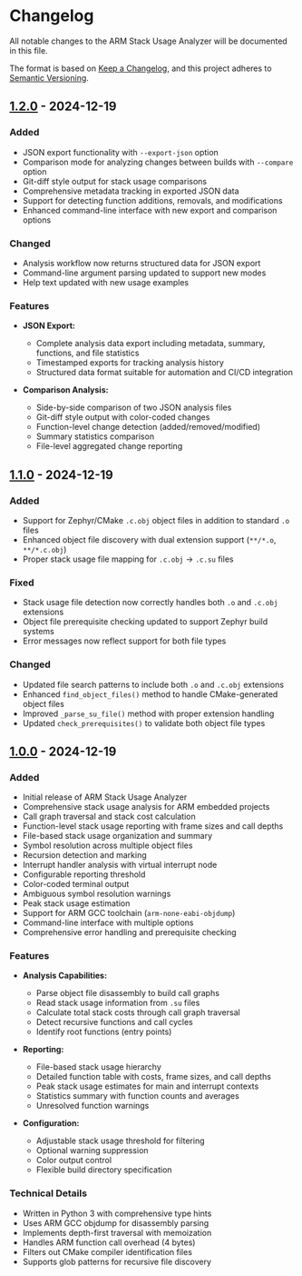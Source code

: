 # Changelog

All notable changes to the ARM Stack Usage Analyzer will be documented in this file.

The format is based on [Keep a Changelog](https://keepachangelog.com/en/1.0.0/),
and this project adheres to [Semantic Versioning](https://semver.org/spec/v2.0.0.html).

## [1.2.0] - 2024-12-19

### Added
- JSON export functionality with `--export-json` option
- Comparison mode for analyzing changes between builds with `--compare` option
- Git-diff style output for stack usage comparisons
- Comprehensive metadata tracking in exported JSON data
- Support for detecting function additions, removals, and modifications
- Enhanced command-line interface with new export and comparison options

### Changed
- Analysis workflow now returns structured data for JSON export
- Command-line argument parsing updated to support new modes
- Help text updated with new usage examples

### Features
- **JSON Export:**
  - Complete analysis data export including metadata, summary, functions, and file statistics
  - Timestamped exports for tracking analysis history
  - Structured data format suitable for automation and CI/CD integration

- **Comparison Analysis:**
  - Side-by-side comparison of two JSON analysis files
  - Git-diff style output with color-coded changes
  - Function-level change detection (added/removed/modified)
  - Summary statistics comparison
  - File-level aggregated change reporting

## [1.1.0] - 2024-12-19

### Added
- Support for Zephyr/CMake `.c.obj` object files in addition to standard `.o` files
- Enhanced object file discovery with dual extension support (`**/*.o`, `**/*.c.obj`)
- Proper stack usage file mapping for `.c.obj` -> `.c.su` files

### Fixed
- Stack usage file detection now correctly handles both `.o` and `.c.obj` extensions
- Object file prerequisite checking updated to support Zephyr build systems
- Error messages now reflect support for both file types

### Changed
- Updated file search patterns to include both `.o` and `.c.obj` extensions
- Enhanced `find_object_files()` method to handle CMake-generated object files
- Improved `_parse_su_file()` method with proper extension handling
- Updated `check_prerequisites()` to validate both object file types

## [1.0.0] - 2024-12-19

### Added
- Initial release of ARM Stack Usage Analyzer
- Comprehensive stack usage analysis for ARM embedded projects
- Call graph traversal and stack cost calculation
- Function-level stack usage reporting with frame sizes and call depths
- File-based stack usage organization and summary
- Symbol resolution across multiple object files
- Recursion detection and marking
- Interrupt handler analysis with virtual interrupt node
- Configurable reporting threshold
- Color-coded terminal output
- Ambiguous symbol resolution warnings
- Peak stack usage estimation
- Support for ARM GCC toolchain (`arm-none-eabi-objdump`)
- Command-line interface with multiple options
- Comprehensive error handling and prerequisite checking

### Features
- **Analysis Capabilities:**
  - Parse object file disassembly to build call graphs
  - Read stack usage information from `.su` files
  - Calculate total stack costs through call graph traversal
  - Detect recursive functions and call cycles
  - Identify root functions (entry points)

- **Reporting:**
  - File-based stack usage hierarchy
  - Detailed function table with costs, frame sizes, and call depths
  - Peak stack usage estimates for main and interrupt contexts
  - Statistics summary with function counts and averages
  - Unresolved function warnings

- **Configuration:**
  - Adjustable stack usage threshold for filtering
  - Optional warning suppression
  - Color output control
  - Flexible build directory specification

### Technical Details
- Written in Python 3 with comprehensive type hints
- Uses ARM GCC objdump for disassembly parsing
- Implements depth-first traversal with memoization
- Handles ARM function call overhead (4 bytes)
- Filters out CMake compiler identification files
- Supports glob patterns for recursive file discovery

[1.2.0]: https://github.com/wizath/arm-stack/compare/v1.1.0...v1.2.0
[1.1.0]: https://github.com/wizath/arm-stack/compare/v1.0.0...v1.1.0
[1.0.0]: https://github.com/wizath/arm-stack/releases/tag/v1.0.0 
